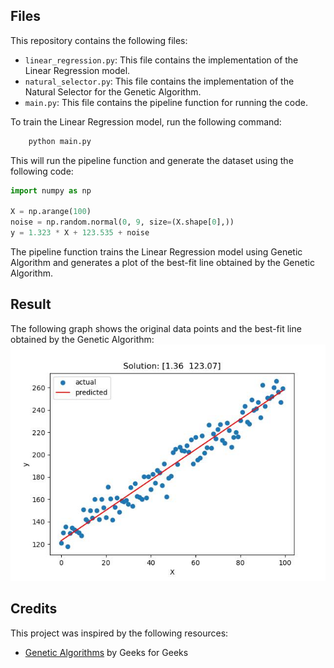 ## Files

This repository contains the following files:

- `linear_regression.py`: This file contains the implementation of the Linear Regression model.
- `natural_selector.py`: This file contains the implementation of the Natural Selector for the Genetic Algorithm.
- `main.py`: This file contains the pipeline function for running the code.

To train the Linear Regression model, run the following command:

```zsh
    python main.py
```


This will run the pipeline function and generate the dataset using the following code:

```python
import numpy as np

X = np.arange(100)
noise = np.random.normal(0, 9, size=(X.shape[0],))
y = 1.323 * X + 123.535 + noise
```

The pipeline function trains the Linear Regression model using Genetic Algorithm and generates a plot of the best-fit line obtained by the Genetic Algorithm.

## Result
The following graph shows the original data points and the best-fit line obtained by the Genetic Algorithm:
![Best-fit line](./best-fit.jpg)

## Credits
This project was inspired by the following resources:

- [Genetic Algorithms](https://www.geeksforgeeks.org/genetic-algorithms/) by Geeks for Geeks